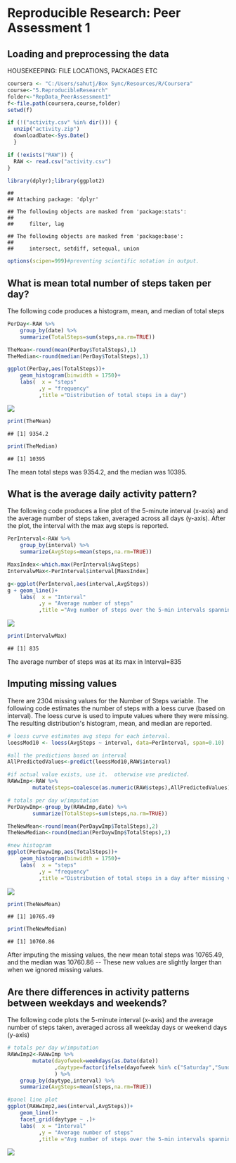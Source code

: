 # Reproducible Research: Peer Assessment 1


## Loading and preprocessing the data

HOUSEKEEPING: FILE LOCATIONS, PACKAGES ETC

```r
coursera <- "C:/Users/sahutj/Box Sync/Resources/R/Coursera"
course<-"5.ReproducibleResearch"
folder<-"RepData_PeerAssessment1"
f<-file.path(coursera,course,folder)
setwd(f)

if (!("activity.csv" %in% dir())) {
  unzip("activity.zip")
  downloadDate<-Sys.Date()
  }

if (!exists("RAW")) {
  RAW <- read.csv("activity.csv")
}

library(dplyr);library(ggplot2)
```

```
## 
## Attaching package: 'dplyr'
```

```
## The following objects are masked from 'package:stats':
## 
##     filter, lag
```

```
## The following objects are masked from 'package:base':
## 
##     intersect, setdiff, setequal, union
```

```r
options(scipen=999)#preventing scientific notation in output.  
```


## What is mean total number of steps taken per day?
The following code produces a histogram, mean, and median of total steps

```r
PerDay<-RAW %>% 
    group_by(date) %>% 
    summarize(TotalSteps=sum(steps,na.rm=TRUE))

TheMean<-round(mean(PerDay$TotalSteps),1)
TheMedian<-round(median(PerDay$TotalSteps),1)

ggplot(PerDay,aes(TotalSteps))+
    geom_histogram(binwidth = 1750)+ 
    labs(  x = "steps"
          ,y = "frequency"
          ,title ="Distribution of total steps in a day")
```

![](PA1_template_files/figure-html/q1-1.png)<!-- -->

```r
print(TheMean)
```

```
## [1] 9354.2
```

```r
print(TheMedian)
```

```
## [1] 10395
```
  
  The mean total steps was 9354.2, and the median was 10395.

## What is the average daily activity pattern?
The following code produces a line plot of the 5-minute interval (x-axis) and the average number of steps taken, averaged across all days (y-axis).  After the plot, the interval with the max avg steps is reported.

```r
PerInterval<-RAW %>% 
    group_by(interval) %>% 
    summarize(AvgSteps=mean(steps,na.rm=TRUE))

MaxsIndex<-which.max(PerInterval$AvgSteps)
IntervalwMax<-PerInterval$interval[MaxsIndex]

g<-ggplot(PerInterval,aes(interval,AvgSteps))
g + geom_line()+ 
    labs(  x = "Interval"
          ,y = "Average number of steps"
          ,title ="Avg number of steps over the 5-min intervals spanning a day")
```

![](PA1_template_files/figure-html/q2-1.png)<!-- -->

```r
print(IntervalwMax)
```

```
## [1] 835
```
  
  The average number of steps was at its max in Interval=835

## Imputing missing values

There are 2304 missing values for the Number of Steps variable.  The following code estimates the number of steps with a loess curve (based on interval).  The loess curve is used to impute values where they were missing.  The resulting distribution's histogram, mean, and median are reported.

```r
# loess curve estimates avg steps for each interval.  
loessMod10 <- loess(AvgSteps ~ interval, data=PerInterval, span=0.10) 

#all the predictions based on interval
AllPredictedValues<-predict(loessMod10,RAW$interval) 

#if actual value exists, use it.  otherwise use predicted.  
RAWwImp<-RAW %>% 
        mutate(steps=coalesce(as.numeric(RAW$steps),AllPredictedValues) )

# totals per day w/imputation
PerDaywImp<-group_by(RAWwImp,date) %>% 
        summarize(TotalSteps=sum(steps,na.rm=TRUE))

TheNewMean<-round(mean(PerDaywImp$TotalSteps),2)
TheNewMedian<-round(median(PerDaywImp$TotalSteps),2)

#new histogram
ggplot(PerDaywImp,aes(TotalSteps))+
    geom_histogram(binwidth = 1750)+ 
    labs(  x = "steps"
          ,y = "frequency"
          ,title ="Distribution of total steps in a day after missing values imputed")
```

![](PA1_template_files/figure-html/q3-1.png)<!-- -->

```r
print(TheNewMean)
```

```
## [1] 10765.49
```

```r
print(TheNewMedian)
```

```
## [1] 10760.86
```
  
  After imputing the missing values, the new mean total steps was 10765.49, and the median was 10760.86 -- These new values are slightly larger than when we ignored missing values.  


## Are there differences in activity patterns between weekdays and weekends?
  
  The following code plots the 5-minute interval (x-axis) and the average number of steps taken, averaged across all weekday days or weekend days (y-axis)


```r
# totals per day w/imputation
RAWwImp2<-RAWwImp %>% 
        mutate(dayofweek=weekdays(as.Date(date))
               ,daytype=factor(ifelse(dayofweek %in% c("Saturday","Sunday"),"weekend","weekday"))
               ) %>% 
    group_by(daytype,interval) %>% 
    summarize(AvgSteps=mean(steps,na.rm=TRUE))

#panel line plot
ggplot(RAWwImp2,aes(interval,AvgSteps))+
    geom_line()+
    facet_grid(daytype ~ .)+ 
    labs(  x = "Interval"
          ,y = "Average number of steps"
          ,title ="Avg number of steps over the 5-min intervals spanning a day")
```

![](PA1_template_files/figure-html/q4-1.png)<!-- -->




